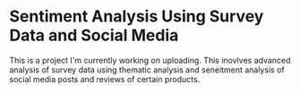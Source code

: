 # Sentiment Analysis Using Survey Data and Social Media

This is a project I'm currently working on uploading. This inovlves advanced analysis of survey data using thematic analysis and seneitment 
analysis of social media posts and reviews of certain products. 
